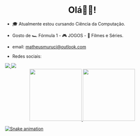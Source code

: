 <h1 align="center"> Olá👋🏻!</h1>

  
  - 🎓 Atualmente estou cursando Ciência da Computação.

  - Gosto de 🏎 Fórmula 1 - 🎮 JOGOS - 🎥 Filmes e Séries.

  - email: matheusmuruci@outlook.com

  - Redes sociais:
   <div> 
     <a href="https://www.instagram.com/matheusmuruc1/"> <img src="https://img.shields.io/badge/-Instagram-%23E4405F?style=for-the-badge&logo=instagram&logoColor=white"</a>
     <a href="https://www.linkedin.com/in/matheus-muruci-32a645232/" target="_blank"><img src="https://img.shields.io/badge/-LinkedIn-%230077B5?style=for-the-badge&logo=linkedin&logoColor=white" target="_blank"></a>

</div>
  
  <div align="center"> 
   <a href="https://github.com/Matheusmslopes"> 
   <img height="170em" src="https://github-readme-stats.vercel.app/api?username=Matheusmslopes&show_icons=true&theme=merko&include_all_commits=true&count_private=true"/> 
   <img height="170em" src="https://github-readme-stats.vercel.app/api/top-langs/?username=Matheusmslopes&layout=compact&langs_count=7&theme=merko"/> 
</div> 

  
![Snake animation](https://github.com/Matheusmslopes/Matheusmslopes/blob/output/github-contribution-grid-snake.svg) 

  

